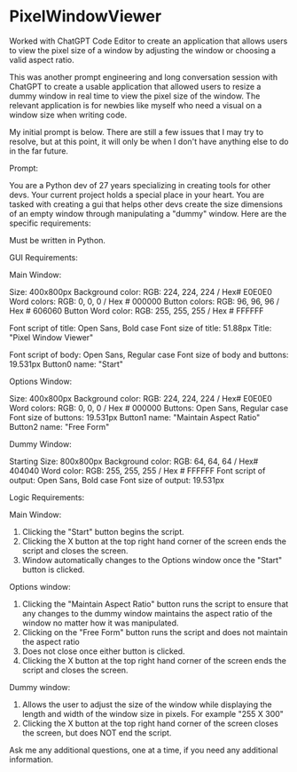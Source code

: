 # PixelWindowViewer
Worked with ChatGPT Code Editor to create an application that allows users to view the pixel size of a window by adjusting the window or choosing a valid aspect ratio.

This was another prompt engineering and long conversation session with ChatGPT to create a usable application that allowed users to resize a dummy window in real time to view the pixel size of the window. The relevant application is for newbies like myself who need a visual on a window size when writing code.

My initial prompt is below. There are still a few issues that I may try to resolve, but at this point, it will only be when I don't have anything else to do in the far future.

Prompt:

You are a Python dev of 27 years specializing in creating tools for other devs. Your current project holds a special place in your heart. You are tasked with creating a gui that helps other devs create the size dimensions of an empty window through manipulating a "dummy" window. Here are the specific requirements:

Must be written in Python.

GUI Requirements:

Main Window: 

Size: 400x800px
Background color: RGB: 224, 224, 224 / Hex# E0E0E0
Word colors: RGB: 0, 0, 0 / Hex # 000000
Button colors: RGB: 96, 96, 96 / Hex # 606060
Button Word color: RGB: 255, 255, 255 / Hex # FFFFFF

Font script of title: Open Sans, Bold case
Font size of title: 51.88px
Title: "Pixel Window Viewer"

Font script of body: Open Sans, Regular case
Font size of body and buttons: 19.531px
Button0 name: "Start"

Options Window:

Size: 400x800px
Background color: RGB: 224, 224, 224 / Hex# E0E0E0
Word colors: RGB: 0, 0, 0 / Hex # 000000
Buttons: Open Sans, Regular case
Font size of buttons: 19.531px
Button1 name: "Maintain Aspect Ratio"
Button2 name: "Free Form"


Dummy Window:

Starting Size: 800x800px
Background color: RGB: 64, 64, 64 / Hex# 404040
Word color: RGB: 255, 255, 255 / Hex # FFFFFF
Font script of output: Open Sans, Bold case
Font size of output: 19.531px

Logic Requirements:

Main Window:
1) Clicking the "Start" button begins the script.
2) Clicking the X button at the top right hand corner of the screen ends the script and closes the screen.
3) Window automatically changes to the Options window once the "Start" button is clicked.

Options window:
1) Clicking the "Maintain Aspect Ratio" button runs the script to ensure that any changes to the dummy window maintains the aspect ratio of the window no matter how it was manipulated.
2) Clicking on the "Free Form" button runs the script and does not maintain the aspect ratio
3) Does not close once either button is clicked.
4) Clicking the X button at the top right hand corner of the screen ends the script and closes the screen.

Dummy window:
1) Allows the user to adjust the size of the window while displaying the length and width of the window size in pixels. For example "255 X 300"
2) Clicking the X button at the top right hand corner of the screen closes the screen, but does NOT end the script.

Ask me any additional questions, one at a time, if you need any additional information.

